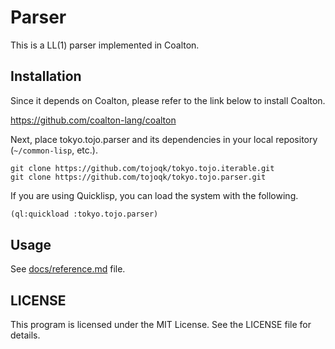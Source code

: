 # Parser

This is a LL(1) parser implemented in Coalton.

## Installation

Since it depends on Coalton, please refer to the link below to install Coalton.

https://github.com/coalton-lang/coalton

Next, place tokyo.tojo.parser and its dependencies in your local repository (`~/common-lisp`, etc.).

```shell:~/common-lisp
git clone https://github.com/tojoqk/tokyo.tojo.iterable.git
git clone https://github.com/tojoqk/tokyo.tojo.parser.git
```

If you are using Quicklisp, you can load the system with the following.

```lisp
(ql:quickload :tokyo.tojo.parser)
```

## Usage

See [docs/reference.md](./docs/reference.md) file.

## LICENSE

This program is licensed under the MIT License. See the LICENSE file for details.
